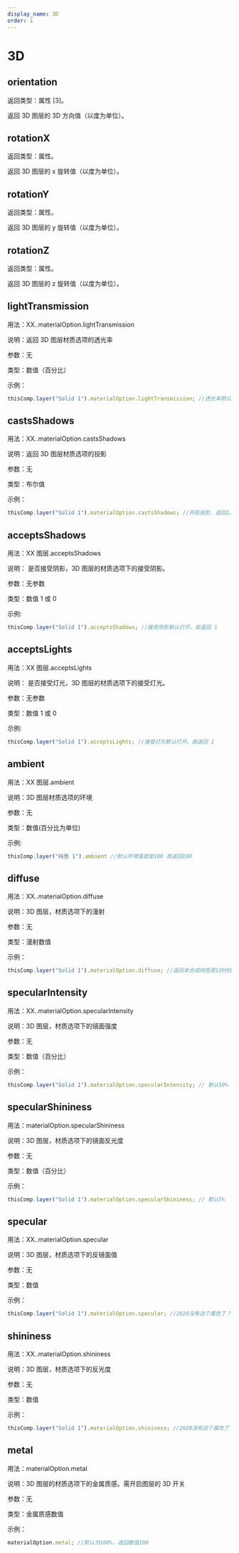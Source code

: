 ```yaml
---
display_name: 3D
order: 1
---
```


# 3D

## orientation

返回类型：属性 [3]。

返回 3D 图层的 3D 方向值（以度为单位）。

## rotationX

返回类型：属性。

返回 3D 图层的 x 旋转值（以度为单位）。

## rotationY

返回类型：属性。

返回 3D 图层的 y 旋转值（以度为单位）。

## rotationZ

返回类型：属性。

返回 3D 图层的 z 旋转值（以度为单位）。

## lightTransmission

用法：XX..materialOption.lightTransmission

说明：返回 3D 图层材质选项的透光率

参数：无

类型：数值（百分比）

示例：

```javascript
thisComp.layer("Solid 1").materialOption.lightTransmission; //透光率默认为100%
```

## castsShadows

用法：XX..materialOption.castsShadows

说明：返回 3D 图层材质选项的投影

参数：无

类型：布尔值

示例：

```javascript
thisComp.layer("Solid 1").materialOption.castsShadows; //开启投影，返回1。未开启，返回0
```

## acceptsShadows

用法：XX 图层.acceptsShadows

说明： 是否接受阴影，3D 图层的材质选项下的接受阴影。

参数：无参数

类型：数值 1 或 0

示例:

```javascript
thisComp.layer("Solid 1").acceptsShadows; //接受阴影默认打开。故返回 1
```

## acceptsLights

用法：XX 图层.acceptsLights

说明： 是否接受灯光，3D 图层的材质选项下的接受灯光。

参数：无参数

类型：数值 1 或 0

示例:

```javascript
thisComp.layer("Solid 1").acceptsLights; //接受灯光默认打开。故返回 1
```

## ambient

用法：XX 图层.ambient

说明：3D 图层材质选项的环境

参数：无

类型：数值(百分比为单位)

示例:

```javascript
thisComp.layer("纯色 1").ambient //默认环境值就是100 故返回100
```

## diffuse

用法：XX..materialOption.diffuse

说明：3D 图层，材质选项下的漫射

参数：无

类型：漫射数值

示例：

```javascript
thisComp.layer("Solid 1").materialOption.diffuse; //返回本合成纯色层1的材质选项的漫射值
```

## specularIntensity

用法：XX..materialOption.specularIntensity

说明：3D 图层，材质选项下的镜面强度

参数：无

类型：数值（百分比）

示例：

```javascript
thisComp.layer("Solid 1").materialOption.specularIntensity; // 默认50%
```

## specularShininess

用法：materialOption.specularShininess

说明：3D 图层，材质选项下的镜面反光度

参数：无

类型：数值（百分比）

示例：

```javascript
thisComp.layer("Solid 1").materialOption.specularShininess; // 默认5%
```

## specular

用法：XX..materialOption.specular

说明：3D 图层，材质选项下的反镜面值

参数：无

类型：数值

示例：

```javascript
thisComp.layer("Solid 1").materialOption.specular; //2020没有这个属性了？
```

## shininess

用法：XX..materialOption.shininess

说明：3D 图层，材质选项下的反光度

参数：无

类型：数值

示例：

```javascript
thisComp.layer("Solid 1").materialOption.shininess; //2020没有这个属性了？
```

## metal

用法：materialOption.metal

说明：3D 图层的材质选项下的金属质感。需开启图层的 3D 开关

参数：无

类型：金属质感数值

示例：

```javascript
materialOption.metal; //默认为100%，返回数值100
```
